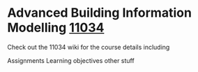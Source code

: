 # Advanced Building Information Modelling [11034](https://kurser.dtu.dk/course/2021-2022/11034)

Check out the 11034 wiki for the course details including

Assignments
Learning objectives
other stuff
